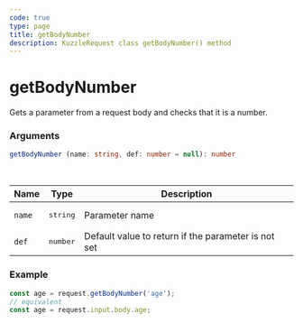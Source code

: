 ```yaml
---
code: true
type: page
title: getBodyNumber
description: KuzzleRequest class getBodyNumber() method
---
```


# getBodyNumber

<SinceBadge version="auto-version" />

Gets a parameter from a request body and checks that it is a number.

### Arguments

```ts
getBodyNumber (name: string, def: number = null): number
```

</br>

| Name   | Type              | Description    |
|--------|-------------------|----------------|
| `name` | <pre>string</pre> | Parameter name |
| `def` | <pre>number</pre> | Default value to return if the parameter is not set |


### Example

```ts
const age = request.getBodyNumber('age');
// equivalent
const age = request.input.body.age;
```
